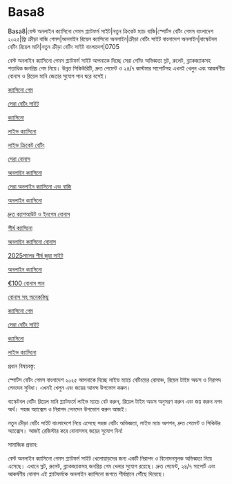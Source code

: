 # Basa8
Basa8|বেস্ট অনলাইন ক্যাসিনো গেমস প্ল্যাটফর্ম সাইট|নতুন ক্রিকেট ম্যাচ বাজি|স্পোর্টস বেটিং গেমস বাংলাদেশ ২০২৫|ফ্রি ক্রীড়া বাজি গেমস|অনলাইন রিয়েল ক্যাসিনো অনলাইন|ক্রীড়া বেটিং সাইট বাংলাদেশ অনলাইন|বাস্কেটবল বেটিং রিয়েল মানি|নতুন ক্রীড়া বেটিং সাইট বাংলাদেশ|0705

বেস্ট অনলাইন ক্যাসিনো গেমস প্ল্যাটফর্ম সাইট আপনাকে দিচ্ছে সেরা গেমিং অভিজ্ঞতা স্লট, রুলেট, ব্ল্যাকজ্যাকসহ শতাধিক জনপ্রিয় গেম নিয়ে। উন্নত সিকিউরিটি, দ্রুত পেমেন্ট ও ২৪/৭ কাস্টমার সাপোর্টসহ এখনই খেলুন এবং আকর্ষণীয় বোনাস ও রিয়েল মানি জেতার সুযোগ পান ঘরে বসেই।

<a href="https://basa8pc.com/">ক্যাসিনো গেম</a>

<a href="https://basa8pc.net/">সেরা বেটিং সাইট</a>

<a href="https://basa8live.com/">ক্যাসিনো</a>

<a href="https://basa8live.net/">লাইভ ক্যাসিনো</a>

<a href="https://basa8uk.com/">লাইভ ক্রিকেট বেটিং</a>

<a href="https://basa8uk.net/">সেরা বোনাস</a>

<a href="https://basa8hub.com/">অনলাইন ক্যাসিনো</a>

<a href="https://basa8hub.net/">সেরা অনলাইন ক্যাসিনো এবং বাজি</a>

<a href="https://basa8sx.com/">অনলাইন ক্যাসিনো</a>

<a href="https://basa8sx.net/">দ্রুত ক্যাশআউট ও ইনগেম বোনাস</a>

<a href="https://basa8wap.net/">শীর্ষ ক্যাসিনো</a>

<a href="https://basa8wap.com/">অনলাইন ক্যাসিনো বোনাস</a>

<a href="https://basa8now.com/">2025সালের শীর্ষ জুয়া সাইট</a>

<a href="https://basa8now.net/">অনলাইন ক্যাসিনো </a>

<a href="https://basa8pro.com/">€100 বোনাস পান</a>

<a href="https://basa8pro.net/">বোনাস সহ অনেককিছু</a> 

<a href="https://basa8pc.com/">ক্যাসিনো গেম</a>

<a href="https://basa8pc.net/">সেরা বেটিং সাইট</a>

<a href="https://basa8live.com/">ক্যাসিনো</a>

<a href="https://basa8live.net/">লাইভ ক্যাসিনো</a>

প্রধান বিষয়বস্তু:

স্পোর্টস বেটিং গেমস বাংলাদেশ ২০২৫ আপনাকে দিচ্ছে লাইভ ম্যাচে বেটিংয়ের রোমাঞ্চ, রিয়েল টাইম অডস ও নিরাপদ লেনদেন সুবিধা। এখনই খেলুন এবং জয়ের আনন্দ উপভোগ করুন।

বাস্কেটবল বেটিং রিয়েল মানি প্ল্যাটফর্মে লাইভ ম্যাচে বেট করুন, রিয়েল টাইম অডস অনুসরণ করুন এবং জয় করুন নগদ অর্থ। সহজ অ্যাক্সেস ও নিরাপদ লেনদেন উপভোগ করুন আজই।

নতুন ক্রীড়া বেটিং সাইট বাংলাদেশে নিয়ে এসেছে সহজ বেটিং অভিজ্ঞতা, লাইভ ম্যাচ অপশন, দ্রুত পেমেন্ট ও সিকিউর অ্যাক্সেস। আজই রেজিস্টার করে বোনাসসহ জয়ের সুযোগ নিন!

সামাজিক প্রভাব:

বেস্ট অনলাইন ক্যাসিনো গেমস প্ল্যাটফর্ম সাইট খেলোয়াড়দের জন্য একটি নিরাপদ ও বিনোদনমূলক অভিজ্ঞতা নিয়ে এসেছে। এখানে স্লট, রুলেট, ব্ল্যাকজ্যাকসহ জনপ্রিয় গেম খেলার সুযোগ রয়েছে। দ্রুত পেমেন্ট, ২৪/৭ সাপোর্ট এবং আকর্ষণীয় বোনাস এই প্ল্যাটফর্মকে অনলাইন ক্যাসিনো জগতে শীর্ষস্থানে পৌঁছে দিয়েছে।
